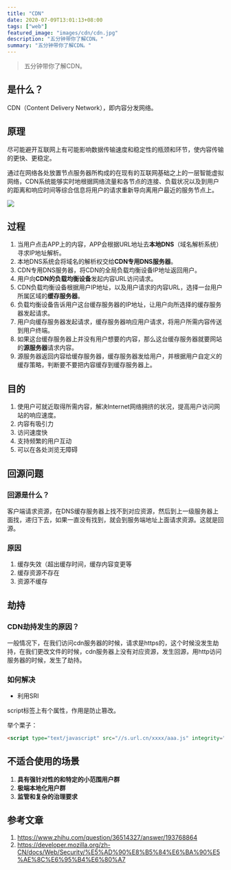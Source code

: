 ```yaml
---
title: "CDN"
date: 2020-07-09T13:01:13+08:00
tags: ["web"]
featured_image: "images/cdn/cdn.jpg"
description: "五分钟带你了解CDN。"
summary: "五分钟带你了解CDN。"
---
```


> 五分钟带你了解CDN。

## 是什么？

CDN（Content Delivery Network），即内容分发网络。

## 原理

尽可能避开互联网上有可能影响数据传输速度和稳定性的瓶颈和环节，使内容传输的更快、更稳定。

通过在网络各处放置节点服务器所构成的在现有的互联网基础之上的一层智能虚拟网络，CDN系统能够实时地根据网络流量和各节点的连接、负载状况以及到用户的距离和响应时间等综合信息将用户的请求重新导向离用户最近的服务节点上。

![](https://imgkr.cn-bj.ufileos.com/017243d6-ea09-4e10-9318-0a67689fb7d4.jpg)


## 过程

1. 当用户点击APP上的内容，APP会根据URL地址去**本地DNS**（域名解析系统）寻求IP地址解析。
2. 本地DNS系统会将域名的解析权交给**CDN专用DNS服务器**。
3. CDN专用DNS服务器，将CDN的全局负载均衡设备IP地址返回用户。
4. 用户向**CDN的负载均衡设备**发起内容URL访问请求。
5. CDN负载均衡设备根据用户IP地址，以及用户请求的内容URL，选择一台用户所属区域的**缓存服务器**。
6. 负载均衡设备告诉用户这台缓存服务器的IP地址，让用户向所选择的缓存服务器发起请求。
7. 用户向缓存服务器发起请求，缓存服务器响应用户请求，将用户所需内容传送到用户终端。
8. 如果这台缓存服务器上并没有用户想要的内容，那么这台缓存服务器就要网站的**源服务器**请求内容。
9. 源服务器返回内容给缓存服务器，缓存服务器发给用户，并根据用户自定义的缓存策略，判断要不要把内容缓存到缓存服务器上。

## 目的

1. 使用户可就近取得所需内容，解决Internet网络拥挤的状况，提高用户访问网站的响应速度。
2. 内容有吸引力
3. 访问速度快
4. 支持频繁的用户互动
5. 可以在各处浏览无障碍

## 回源问题

### 回源是什么？

客户端请求资源，在DNS缓存服务器上找不到对应资源，然后到上一级服务器上面找，递归下去，如果一直没有找到，就会到服务端地址上面请求资源。这就是回源。

### 原因

1. 缓存失效（超出缓存时间，缓存内容变更等
2. 缓存资源不存在
3. 资源不缓存

## 劫持

### CDN劫持发生的原因？

一般情况下，在我们访问cdn服务器的时候，请求是https的，这个时候没发生劫持，在我们更改文件的时候，cdn服务器上没有对应资源，发生回源，用http访问服务器的时候，发生了劫持。

### 如何解决

- 利用SRI

script标签上有个属性，作用是防止篡改。

举个栗子：

```html
<script type="text/javascript" src="//s.url.cn/xxxx/aaa.js" integrity="sha256-xxx sha384-yyy" crossorigin="anonymous"></script>
```

## 不适合使用的场景

1. **具有强针对性的和特定的小范围用户群**
2. **极端本地化用户群**
3. **监管和复杂的治理要求**

## 参考文章

1. https://www.zhihu.com/question/36514327/answer/193768864
2. https://developer.mozilla.org/zh-CN/docs/Web/Security/%E5%AD%90%E8%B5%84%E6%BA%90%E5%AE%8C%E6%95%B4%E6%80%A7